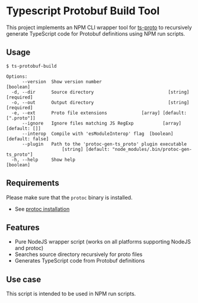 # Typescript Protobuf Build Tool

This project implements an NPM CLI wrapper tool for [ts-proto](https://www.npmjs.com/package/ts-proto) to recursively generate TypeScript code for Protobuf definitions using NPM run scripts.

## Usage

```
$ ts-protobuf-build

Options:
      --version  Show version number                                   [boolean]
  -d, --dir      Source directory                            [string] [required]
  -o, --out      Output directory                            [string] [required]
  -e, --ext      Proto file extensions             [array] [default: [".proto"]]
      --ignore   Ignore files matching JS RegExp           [array] [default: []]
      --interop  Compile with 'esModuleInterop' flag  [boolean] [default: false]
      --plugin   Path to the 'protoc-gen-ts_proto' plugin executable
                     [string] [default: "node_modules/.bin/protoc-gen-ts_proto"]
  -h, --help     Show help                                             [boolean]
```

## Requirements

Please make sure that the `protoc` binary is installed.

- See [protoc installation](https://grpc.io/docs/protoc-installation/)

## Features

* Pure NodeJS wrapper script (works on all platforms supporting NodeJS and protoc)
* Searches source directory recursively for proto files
* Generates TypeScript code from Protobuf definitions

## Use case

This script is intended to be used in NPM run scripts.

